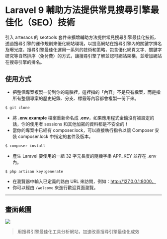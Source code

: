 # Laravel 9 輔助方法提供常見搜尋引擎最佳化（SEO）技術

引入 artesaos 的 seotools 套件來擴增輔助方法提供常見搜尋引擎最佳化技術，透過搜尋引擎的運作規則來優化網站環境，以提高網站在搜尋引擎內的關鍵字排名及曝光度。搜尋引擎最佳化運用一系列的技術和策略，包含優化網頁文字、關鍵字研究等自然排序（免付費）的方式，讓搜尋引擎了解並認可網站架構，並增加網站在搜尋引擎的排名。

## 使用方式
- 把整個專案複製一份到你的電腦裡，這裡指的「內容」不是只有檔案，而是指所有整個專案的歷史紀錄、分支、標籤等內容都會複製一份下來。
```sh
$ git clone
```
- 將 __.env.example__ 檔案重新命名成 __.env__，如果應用程式金鑰沒有被設定的話，你的使用者 sessions 和其他加密的資料都是不安全的！
- 當你的專案中已經有 composer.lock，可以直接執行指令以讓 Composer 安裝 composer.lock 中指定的套件及版本。
```sh
$ composer install
```
- 產生 Laravel 要使用的一組 32 字元長度的隨機字串 APP_KEY 並存在 .env 內。
```sh
$ php artisan key:generate
```
- 在瀏覽器中輸入已定義的路由 URL 來訪問，例如：http://127.0.0.1:8000。
- 你可以經由 `/welcome` 來進行歡迎頁面瀏覽。

----

## 畫面截圖
![](https://i.imgur.com/XwBLACD.png)
> 用搜尋引擎最佳化工具分析網站，加速改善搜尋引擎最佳化成效
